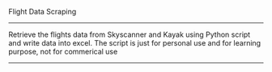 Flight Data Scraping
______________________
Retrieve the flights data from Skyscanner and Kayak using Python script and write data into excel.
The script is just for personal use and for learning purpose, not for commerical use
______________________